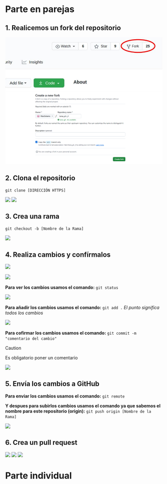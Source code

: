 # Parte en parejas

## 1. Realicemos un fork del repositorio
![](/fotos/fork.jpg)
![](/fotos/1.png)

## 2. Clona el repositorio
```git clone [DIRECCIÓN HTTPS]```

![](/fotos/2.png)
![](/fotos/3.png)

## 3. Crea una rama
```git checkout -b [Nombre de la Rama]```

![](/fotos/4.png)

## 4. Realiza cambios y confírmalos

![](/fotos/5.png)

![](/fotos/6.png)

**Para ver los cambios usamos el comando:** ```git status```

![](/fotos/7.png)

**Para añadir los cambios usamos el comando:** ```git add .``` *El punto significa todos los cambios*

![](/fotos/8.png)

**Para cofirmar los cambios usamos el comando:** ```git commit -m "comentario del cambio"```
> [!CAUTION]
> Es obligatorio poner un comentario

![](/fotos/9.png)

## 5. Envía los cambios a GitHub
**Para enviar los cambios usamos el comando:** ```git remote```

**Y despues para subirlos cambios usamos el comando ya que sabemos el nombre para este repositorio (origin):** ```git push origin [Nombre de la Rama]```

![](/fotos/10.png)

## 6. Crea un pull request
![](/fotos/pullReq.jpg)
![](/fotos/11.png)
![](/fotos/12.png)

# Parte individual



